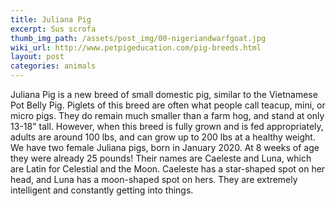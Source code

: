 ```yaml
---
title: Juliana Pig
excerpt: Sus scrofa
thumb_img_path: /assets/post_img/00-nigeriandwarfgoat.jpg
wiki_url: http://www.petpigeducation.com/pig-breeds.html
layout: post
categories: animals
---
```

Juliana Pig is a new breed of small domestic pig, similar to the Vietnamese Pot Belly Pig. Piglets of this breed are often what people call teacup, mini, or micro pigs. They do remain much smaller than a farm hog, and stand at only 13-18" tall. However, when this breed is fully grown and is fed appropriately, adults are around 100 lbs, and can grow up to 200 lbs at a healthy weight. We have two female Juliana pigs, born in January 2020. At 8 weeks of age they were already 25 pounds! Their names are Caeleste and Luna, which are Latin for Celestial and the Moon. Caeleste has a star-shaped spot on her head, and Luna has a moon-shaped spot on hers. They are extremely intelligent and constantly getting into things.